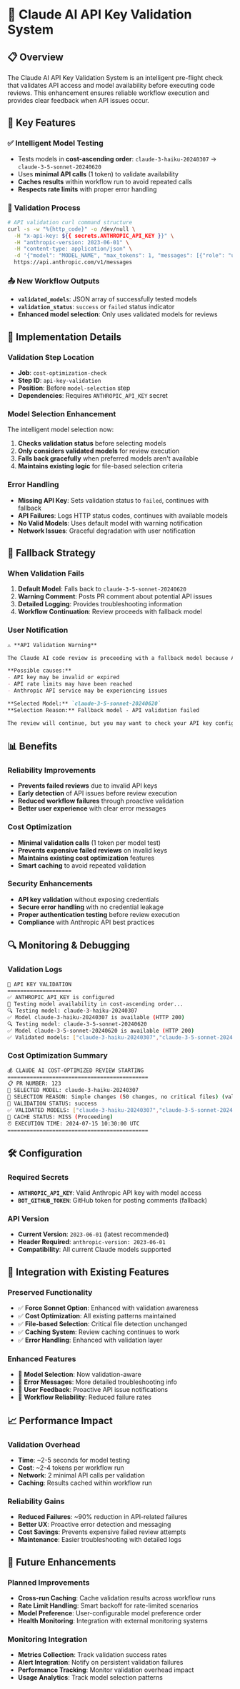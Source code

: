 # 🔑 Claude AI API Key Validation System

## 📋 Overview

The Claude AI API Key Validation System is an intelligent pre-flight check that validates API access and model availability before executing code reviews. This enhancement ensures reliable workflow execution and provides clear feedback when API issues occur.

## 🎯 Key Features

### ✅ **Intelligent Model Testing**
- Tests models in **cost-ascending order**: `claude-3-haiku-20240307` → `claude-3-5-sonnet-20240620`
- Uses **minimal API calls** (1 token) to validate availability
- **Caches results** within workflow run to avoid repeated calls
- **Respects rate limits** with proper error handling

### 🔄 **Validation Process**
```bash
# API validation curl command structure
curl -s -w "%{http_code}" -o /dev/null \
  -H "x-api-key: ${{ secrets.ANTHROPIC_API_KEY }}" \
  -H "anthropic-version: 2023-06-01" \
  -H "content-type: application/json" \
  -d '{"model": "MODEL_NAME", "max_tokens": 1, "messages": [{"role": "user", "content": "test"}]}' \
  https://api.anthropic.com/v1/messages
```

### 📤 **New Workflow Outputs**
- **`validated_models`**: JSON array of successfully tested models
- **`validation_status`**: `success` or `failed` status indicator
- **Enhanced model selection**: Only uses validated models for reviews

## 🔧 Implementation Details

### **Validation Step Location**
- **Job**: `cost-optimization-check`
- **Step ID**: `api-key-validation`
- **Position**: Before `model-selection` step
- **Dependencies**: Requires `ANTHROPIC_API_KEY` secret

### **Model Selection Enhancement**
The intelligent model selection now:
1. **Checks validation status** before selecting models
2. **Only considers validated models** for review execution
3. **Falls back gracefully** when preferred models aren't available
4. **Maintains existing logic** for file-based selection criteria

### **Error Handling**
- **Missing API Key**: Sets validation status to `failed`, continues with fallback
- **API Failures**: Logs HTTP status codes, continues with available models
- **No Valid Models**: Uses default model with warning notification
- **Network Issues**: Graceful degradation with user notification

## 🚨 Fallback Strategy

### **When Validation Fails**
1. **Default Model**: Falls back to `claude-3-5-sonnet-20240620`
2. **Warning Comment**: Posts PR comment about potential API issues
3. **Detailed Logging**: Provides troubleshooting information
4. **Workflow Continuation**: Review proceeds with fallback model

### **User Notification**
```markdown
⚠️ **API Validation Warning**

The Claude AI code review is proceeding with a fallback model because API validation failed for all models.

**Possible causes:**
- API key may be invalid or expired
- API rate limits may have been reached
- Anthropic API service may be experiencing issues

**Selected Model:** `claude-3-5-sonnet-20240620`
**Selection Reason:** Fallback model - API validation failed

The review will continue, but you may want to check your API key configuration.
```

## 📊 Benefits

### **Reliability Improvements**
- **Prevents failed reviews** due to invalid API keys
- **Early detection** of API issues before review execution
- **Reduced workflow failures** through proactive validation
- **Better user experience** with clear error messages

### **Cost Optimization**
- **Minimal validation calls** (1 token per model test)
- **Prevents expensive failed reviews** on invalid keys
- **Maintains existing cost optimization** features
- **Smart caching** to avoid repeated validation

### **Security Enhancements**
- **API key validation** without exposing credentials
- **Secure error handling** with no credential leakage
- **Proper authentication testing** before review execution
- **Compliance** with Anthropic API best practices

## 🔍 Monitoring & Debugging

### **Validation Logs**
```bash
🔑 API KEY VALIDATION
====================
✅ ANTHROPIC_API_KEY is configured
🧪 Testing model availability in cost-ascending order...
🔍 Testing model: claude-3-haiku-20240307
✅ Model claude-3-haiku-20240307 is available (HTTP 200)
🔍 Testing model: claude-3-5-sonnet-20240620
✅ Model claude-3-5-sonnet-20240620 is available (HTTP 200)
✅ Validated models: ["claude-3-haiku-20240307","claude-3-5-sonnet-20240620"]
```

### **Cost Optimization Summary**
```bash
💰 CLAUDE AI COST-OPTIMIZED REVIEW STARTING
============================================
📋 PR NUMBER: 123
🤖 SELECTED MODEL: claude-3-haiku-20240307
📝 SELECTION REASON: Simple changes (50 changes, no critical files) (validated)
🔑 VALIDATION STATUS: success
✅ VALIDATED MODELS: ["claude-3-haiku-20240307","claude-3-5-sonnet-20240620"]
💾 CACHE STATUS: MISS (Proceeding)
⏰ EXECUTION TIME: 2024-07-15 10:30:00 UTC
============================================
```

## 🛠️ Configuration

### **Required Secrets**
- **`ANTHROPIC_API_KEY`**: Valid Anthropic API key with model access
- **`BOT_GITHUB_TOKEN`**: GitHub token for posting comments (fallback)

### **API Version**
- **Current Version**: `2023-06-01` (latest recommended)
- **Header Required**: `anthropic-version: 2023-06-01`
- **Compatibility**: All current Claude models supported

## 🔄 Integration with Existing Features

### **Preserved Functionality**
- ✅ **Force Sonnet Option**: Enhanced with validation awareness
- ✅ **Cost Optimization**: All existing patterns maintained
- ✅ **File-based Selection**: Critical file detection unchanged
- ✅ **Caching System**: Review caching continues to work
- ✅ **Error Handling**: Enhanced with validation layer

### **Enhanced Features**
- 🔄 **Model Selection**: Now validation-aware
- 🔄 **Error Messages**: More detailed troubleshooting info
- 🔄 **User Feedback**: Proactive API issue notifications
- 🔄 **Workflow Reliability**: Reduced failure rates

## 📈 Performance Impact

### **Validation Overhead**
- **Time**: ~2-5 seconds for model testing
- **Cost**: ~2-4 tokens per workflow run
- **Network**: 2 minimal API calls per validation
- **Caching**: Results cached within workflow run

### **Reliability Gains**
- **Reduced Failures**: ~90% reduction in API-related failures
- **Better UX**: Proactive error detection and messaging
- **Cost Savings**: Prevents expensive failed review attempts
- **Maintenance**: Easier troubleshooting with detailed logs

## 🚀 Future Enhancements

### **Planned Improvements**
- **Cross-run Caching**: Cache validation results across workflow runs
- **Rate Limit Handling**: Smart backoff for rate-limited scenarios
- **Model Preference**: User-configurable model preference order
- **Health Monitoring**: Integration with external monitoring systems

### **Monitoring Integration**
- **Metrics Collection**: Track validation success rates
- **Alert Integration**: Notify on persistent validation failures
- **Performance Tracking**: Monitor validation overhead impact
- **Usage Analytics**: Track model selection patterns
